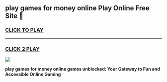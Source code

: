 
## play games for money online Play Online Free Site 👋
<h3>
<a href="https://download.freeplayer.one?title=play_games_for_money_online&ref=21F">CLICK TO PLAY</a></h3>
<hr>

<h3>
<a href="https://download.freeplayer.one?title=play_games_for_money_online&ref=21F">CLICK 2 PLAY</a>
  
</h3>

<a href="https://download.freeplayer.one?title=play_games_for_money_online&ref=21F"><img src="https://cdnb.artstation.com/p/assets/images/images/032/539/853/original/anto-thomas-button-gif.gif"></a>


**play games for money online games unblocked: Your Gateway to Fun and Accessible Online Gaming**
